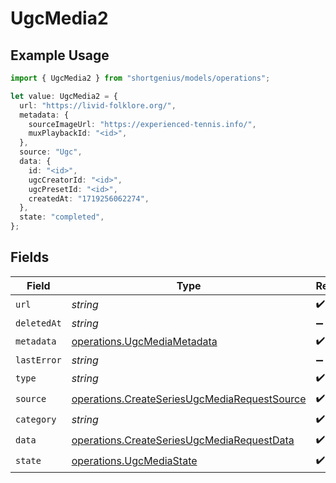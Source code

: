 # UgcMedia2

## Example Usage

```typescript
import { UgcMedia2 } from "shortgenius/models/operations";

let value: UgcMedia2 = {
  url: "https://livid-folklore.org/",
  metadata: {
    sourceImageUrl: "https://experienced-tennis.info/",
    muxPlaybackId: "<id>",
  },
  source: "Ugc",
  data: {
    id: "<id>",
    ugcCreatorId: "<id>",
    ugcPresetId: "<id>",
    createdAt: "1719256062274",
  },
  state: "completed",
};
```

## Fields

| Field                                                                                                        | Type                                                                                                         | Required                                                                                                     | Description                                                                                                  |
| ------------------------------------------------------------------------------------------------------------ | ------------------------------------------------------------------------------------------------------------ | ------------------------------------------------------------------------------------------------------------ | ------------------------------------------------------------------------------------------------------------ |
| `url`                                                                                                        | *string*                                                                                                     | :heavy_check_mark:                                                                                           | N/A                                                                                                          |
| `deletedAt`                                                                                                  | *string*                                                                                                     | :heavy_minus_sign:                                                                                           | N/A                                                                                                          |
| `metadata`                                                                                                   | [operations.UgcMediaMetadata](../../models/operations/ugcmediametadata.md)                                   | :heavy_check_mark:                                                                                           | N/A                                                                                                          |
| `lastError`                                                                                                  | *string*                                                                                                     | :heavy_minus_sign:                                                                                           | N/A                                                                                                          |
| `type`                                                                                                       | *string*                                                                                                     | :heavy_check_mark:                                                                                           | N/A                                                                                                          |
| `source`                                                                                                     | [operations.CreateSeriesUgcMediaRequestSource](../../models/operations/createseriesugcmediarequestsource.md) | :heavy_check_mark:                                                                                           | N/A                                                                                                          |
| `category`                                                                                                   | *string*                                                                                                     | :heavy_check_mark:                                                                                           | N/A                                                                                                          |
| `data`                                                                                                       | [operations.CreateSeriesUgcMediaRequestData](../../models/operations/createseriesugcmediarequestdata.md)     | :heavy_check_mark:                                                                                           | N/A                                                                                                          |
| `state`                                                                                                      | [operations.UgcMediaState](../../models/operations/ugcmediastate.md)                                         | :heavy_check_mark:                                                                                           | N/A                                                                                                          |